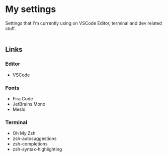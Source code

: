 # My settings

Settings that I'm currently using on VSCode Editor, terminal and dev related stuff.   
<br>

## Links

### Editor
- VSCode   

### Fonts
- Fira Code   
- JetBrains Mono   
- Meslo   

### Terminal
- Oh My Zsh
- zsh-autosuggestions
- zsh-completions
- zsh-syntax-highlighting
